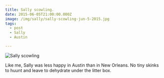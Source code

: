 ```yaml
---
title: Sally scowling.
date: 2015-06-05T21:00:00.000Z
image: /img/sally/sally-scowling-jun-5-2015.jpg
tags:
  - post
  - Sally
  - Austin

---
```


![Sally scowling](/img/sally/sally-scowling-jun-5-2015.jpg "Sally scowling")

Like me, Sally was less happy in Austin than in New Orleans. No tiny skinks to huunt and leave to dehydrate under the litter box.